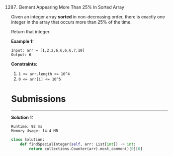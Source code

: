 1287. Element Appearing More Than 25% In Sorted Array

Given an integer array **sorted** in non-decreasing order, there is exactly one integer in the array that occurs more than 25% of the time.

Return that integer.

 

**Example 1:**
```
Input: arr = [1,2,2,6,6,6,6,7,10]
Output: 6
```

**Constraints:**

1. `1 <= arr.length <= 10^4`
1. `0 <= arr[i] <= 10^5`

# Submissions
---
**Solution 1:**
```
Runtime: 92 ms
Memory Usage: 14.4 MB
```
```python
class Solution:
    def findSpecialInteger(self, arr: List[int]) -> int:
        return collections.Counter(arr).most_common()[0][0]
```
